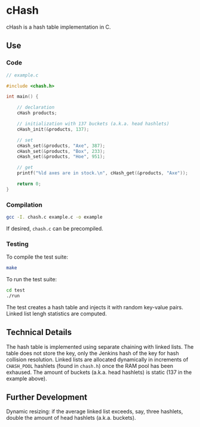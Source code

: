 # cHash
cHash is a hash table implementation in C.
## Use
### Code
```C
// example.c

#include <chash.h>

int main() {

    // declaration
    cHash products;

    // initialization with 137 buckets (a.k.a. head hashlets)
    cHash_init(&products, 137);

    // set
    cHash_set(&products, "Axe", 387);
    cHash_set(&products, "Box", 233);
    cHash_set(&products, "Hoe", 951);

    // get
    printf("%ld axes are in stock.\n", cHash_get(&products, "Axe"));

    return 0;
}
```
### Compilation
```bash
gcc -I. chash.c example.c -o example
```
If desired, `chash.c` can be precompiled.
### Testing
To compile the test suite:
```bash
make
```
To run the test suite:
```bash
cd test
./run
```
The test creates a hash table and injects it with random key-value pairs. Linked
list lengh statistics are computed.

## Technical Details
The hash table is implemented using separate chaining with linked lists.  The
table does not store the key, only the Jenkins hash of the key for hash
collision resolution.  Linked lists are allocated dynamically in increments of
`CHASH_POOL` hashlets (found in `chash.h`) once the RAM pool has been exhaused.
The amount of buckets (a.k.a. head hashlets) is static (137 in the example
above).

## Further Development
Dynamic resizing: if the average linked list exceeds, say, three hashlets,
double the amount of head hashlets (a.k.a. buckets).

